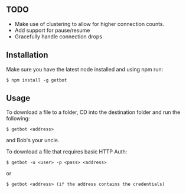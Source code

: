 ## TODO
* Make use of clustering to allow for higher connection counts.
* Add support for pause/resume
* Gracefully handle connection drops


## Installation
Make sure you have the latest node installed and using npm run:

```
$ npm install -g getbot
```

## Usage

To download a file to a folder, CD into the destination folder and run the following:

```
$ getbot <address>
```
and Bob's your uncle.

To download a file that requires basic HTTP Auth:

```
$ getbot -u <user> -p <pass> <address>
```
or

```
$ getbot <address> (if the address contains the credentials)
```